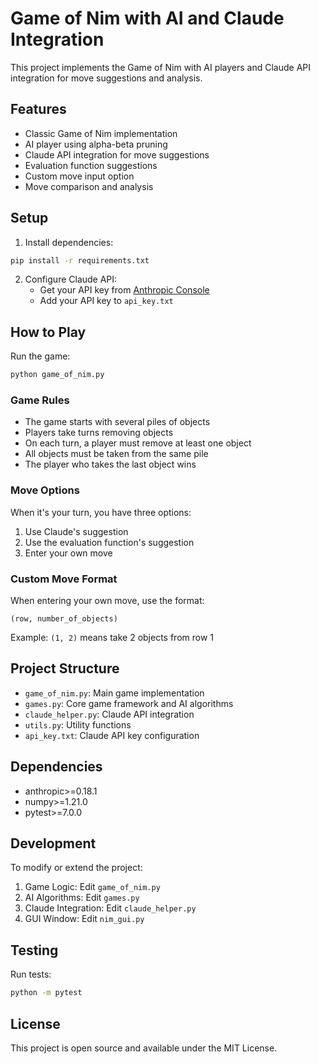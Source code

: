 # Game of Nim with AI and Claude Integration

This project implements the Game of Nim with AI players and Claude API integration for move suggestions and analysis.

## Features

- Classic Game of Nim implementation
- AI player using alpha-beta pruning
- Claude API integration for move suggestions
- Evaluation function suggestions
- Custom move input option
- Move comparison and analysis

## Setup

1. Install dependencies:
```bash
pip install -r requirements.txt
```

2. Configure Claude API:
   - Get your API key from [Anthropic Console](https://console.anthropic.com/)
   - Add your API key to `api_key.txt`

## How to Play

Run the game:
```bash
python game_of_nim.py
```

### Game Rules
- The game starts with several piles of objects
- Players take turns removing objects
- On each turn, a player must remove at least one object
- All objects must be taken from the same pile
- The player who takes the last object wins

### Move Options
When it's your turn, you have three options:
1. Use Claude's suggestion
2. Use the evaluation function's suggestion
3. Enter your own move

### Custom Move Format
When entering your own move, use the format:
```
(row, number_of_objects)
```
Example: `(1, 2)` means take 2 objects from row 1

## Project Structure

- `game_of_nim.py`: Main game implementation
- `games.py`: Core game framework and AI algorithms
- `claude_helper.py`: Claude API integration
- `utils.py`: Utility functions
- `api_key.txt`: Claude API key configuration

## Dependencies

- anthropic>=0.18.1
- numpy>=1.21.0
- pytest>=7.0.0

## Development

To modify or extend the project:

1. Game Logic: Edit `game_of_nim.py`
2. AI Algorithms: Edit `games.py`
3. Claude Integration: Edit `claude_helper.py`
4. GUI Window: Edit `nim_gui.py`

## Testing

Run tests:
```bash
python -m pytest
```

## License

This project is open source and available under the MIT License.